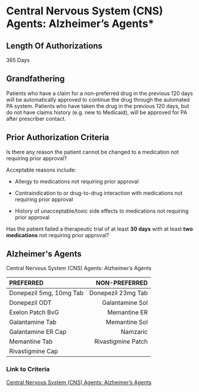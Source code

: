 # Central Nervous System (CNS) Agents: Alzheimer’s Agents\*

## Length Of Authorizations

365 Days

## Grandfathering

Patients who have a claim for a non-preferred drug in the previous 120 days will be automatically approved to continue the drug through the automated PA system. Patients who have taken the drug in the previous 120 days, but do not have claims history (e.g. new to Medicaid), will be approved for PA after prescriber contact.

## Prior Authorization Criteria

Is there any reason the patient cannot be changed to a medication not requiring prior approval?

Acceptable reasons include:

- Allergy to medications not requiring prior approval

- Contraindication to or drug-to-drug interaction with medications not requiring prior approval

- History of unacceptable/toxic side effects to medications not requiring prior approval

Has the patient failed a therapeutic trial of at least **30 days** with at least **two medications** not requiring prior approval?

## Alzheimer's Agents

Central Nervous System (CNS) Agents: Alzheimer’s Agents

| PREFERRED | NON-PREFERRED |
| :--- | ---: |
| Donepezil 5mg, 10mg Tab | Donepezil 23mg Tab |
| Donepezil ODT           | Galantamine Sol    |
| Exelon Patch BvG        | Memantine ER       |
| Galantamine Tab         | Memantine Sol      |
| Galantamine ER Cap      | Namzaric           |
| Memantine Tab           | Rivastigmine Patch |
| Rivastigmine Cap        |                    |

### Link to Criteria

[Central Nervous System (CNS) Agents: Alzheimer’s Agents](https://pharmacy.medicaid.ohio.gov/sites/default/files/20220415_UPDL_Criteria_FINAL_.pdf#page=21)

